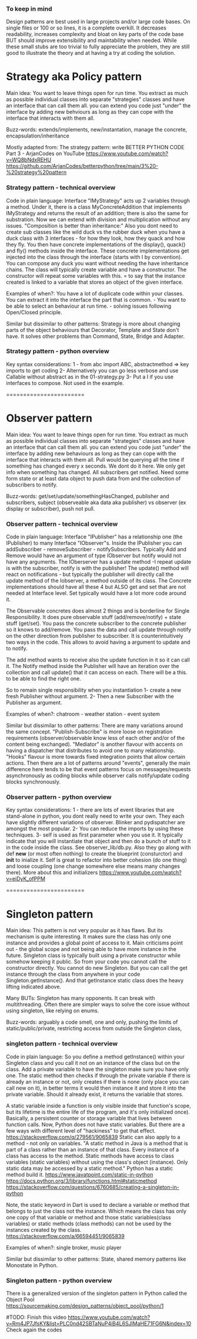 

### To keep in mind

Design patterns are best used in large projects and/or large code bases. On single files or 100 or so lines, it is a complete overkill. It decreases readability, increases complexity and bloat on key parts of the code base BUT should improve extensibility and maintability when needed. While these small stubs are too trivial to fully appreciate the problem, they are still good to illustrate the theory and at having a try at coding the solution.

# Strategy aka Policy pattern
Main idea: You want to leave things open for run time. You extract as much as possible individual classes into separate "strategies" classes and have an interface that can call them all. you can extend you code just "under" the interface by adding new behviours as long as they can cope with the interface that interacts with them all.

Buzz-words: extends/implements, new/instantation, manage the concrete, encapsulation/inheritance

Mostly adapted from: 
The strategy pattern: write BETTER PYTHON CODE Part 3 - ArjanCodes on YouTube
https://www.youtube.com/watch?v=WQ8bNdxREHU
https://github.com/ArjanCodes/betterpython/tree/main/3%20-%20strategy%20pattern

### Strategy pattern - technical overview
Code in plain language: Interface "IMyStrategy" acts up 2 variables through a method. Under it, there is a class MyConcreteAddition that implements IMyStrategy and returns the result of an addition; there is also the same for substration. Now we can extend with division and multiplication without any issues. 
"Composition is better than inheritance:" Also you dont need to create sub classes like the wild duck vs the rubber duck when you have a duck class with 3 interfaces  - for how they look, how they quack and how they fly. You then have concrete implementations of the display(), quack() and fly() methods inside the interface. These concrete implementations get injected into the class through the interface (starts with I by convention). You can compose any duck you want without needing the have inheritance chains. The class will typically create variable and have a constructor. The constructor will repeat some variables with this. = to say that the instance created is linked to a variable that stores an object of the given interface.

Examples of when?: You have a lot of duplicate code within your classes. You can extract it into the interface the part that is common.  - You want to be able to select an behaviour at run time. - solving issues following Open/Closed principle.

Similar but dissimilar to other patterns: Strategy is more about changing parts of the object behaviours that Decorator, Template and State don't have. It solves other problems than Command, State, Bridge and Adapter.

### Strategy pattern - python overview
Key syntax considerations:
1 - from abc import ABC, abstractmethod => key imports to get coding 
2- Alternatively you can go less verbose and use Callable without abstract as in the 01-strategy.py
3- Put a I if you use interfaces to compose. Not used in the example.

=======================


# Observer pattern
Main idea: You want to leave things open for run time. You extract as much as possible individual classes into separate "strategies" classes and have an interface that can call them all. you can extend you code just "under" the interface by adding new behaviours as long as they can cope with the interface that interacts with them all. Pull would be querying all the time if something has changed every x seconds. We dont do it  here. We only get info when something has changed. All subscribers get notified. Need some form state or at least data object to push data from and the collection of subscribers to notify. 

Buzz-words: get/set/update/somethingHasChanged, publisher and subscribers, subject (observeable aka data aka publisher) vs observer (ex display or subscriber), push not pull. 

 

### Observer pattern - technical overview
Code in plain language: Interface "IPublisher" has a relationship one (the IPublisher) to many Interface "IObserver"s. Inside the IPublisher you can addSubscriber - removeSubscriber - notifySubscribers. Typically Add and Remove would have an argument of type IObserver but notify would not have any arguments. The IOberserver has a update method -I repeat update is with the subscriber, notify is with the publisher! The update() method will react on notifications - but typically the publisher will directly call the update method of the Iobserver, a method outside of its class. The Concrete implementations should have all these 4 but ALSO get and set that are not needed at Interface level. Set typically would have a lot more code around it. 

The Observable concretes does almost 2 things and is borderline for Single Responsibility. It does pure observable stuff (add/remove/notify) + state stuff (get/set). You pass the concrete subscriber to the concrete publisher so it knows to add/remove. You pass the data and call update through notify on the other direction from publisher to subscriber. It is counterintuitively two ways in the code. This allows to avoid having a argument to update and to notify.

The add method wants to receive also the update function in it so it can call it. The Notify method inside the Publisher will have an iteration over the collection and call update() that it can access on each. There will be a this. to be able to find the right one.

So to remain single responsibility when you instantiation
1- create a new fresh Publisher without argument. 
2- Then a new Subscriber with the Publisher as argument.


Examples of when?: chatroom - weather station - event system

Similar but dissimilar to other patterns: There are many variations around the same concept. "Publish-Subscribe" is more loose on registration requirements (observer/observable know less of each other and/or of the content being exchanged). "Mediator" is another flavour with accents on having a dispatcher that distributes to avoid one to many relationship.  "Hooks" flavour is more towards fixed integration points that allow certain actions. Then there are a lot of patterns around "events", generally the main difference here tends to be that event patterns focus on messages/requests asynchronously as coding blocks while observer calls notify/update coding blocks synchronously.

### Observer pattern - python overview
Key syntax considerations:
1 - there are lots of event libraries that are stand-alone in python, you dont really need to write your own. They each have slightly different variations of observer. Blinker and pydispatcher are amongst the most popular.
2- You can reduce the imports by using these techniques.
3- self is used as first parameter when you use it. It typically indicate that you will instantiate that object and then do a bunch of stuff to it in the code inside the class. See observer_lib/db.py. Also they go along with def __new__ (or most often nothing) to create the blueprint (consturctor) and __init__ to inialize it. Self is great to refactor into better cohesion (do one thing) and loose coupling (one change somewhere else means many changes there). More about this and initializers https://www.youtube.com/watch?v=eiDyK_ofPPM


=======================

# Singleton pattern
Main idea: This pattern is not very popular as it has flaws. But its mechanism is quite interesting. It makes sure the class has only one instance and provides a global point of access to it. Main criticisms point out - the global scope and not being able to have more instance in the future. Singleton class is typically built using a private constructor while somehow keeping it public. So from your code you cannot call the constructor directly. You cannot do new Singleton. But you can call the get instance through the class from anywhere in your code Singleton.getInstance(). And that getInstance static class does the heavy lifting indicated above.

Many BUTs: Singleton has many opponents. It can break with multithreading. Often there are simpler ways to solve the core issue without using singleton, like relying on enums. 

Buzz-words: arguably a code smell, one and only, pushing the limits of static/public/private, restricting access from outside the Singleton class, 

### singleton pattern - technical overview
Code in plain language: So you define a method getInstance() within your Singleton class and you call it not on an instance of the class but on the class. Add a private variable to have the singleton make sure you have only one. The static method then checks if through the private variable if there is already an instance or not, only creates if there is none (only place you can call new on it), in better terms it would then instance it and store it into the private variable. Should it already exist, it returns the variable that stores. 

A static variable inside a function is only visible inside that function's scope, but its lifetime is the entire life of the program, and it's only initialized once). Basically, a persistent counter or storage variable that lives between function calls. Now, Python does not have static variables. But there are a few ways with different level of "hackiness" to get that effect. https://stackoverflow.com/q/279561/9065839
Static can also apply to a method - not only on variables. "A static method in Java is a method that is part of a class rather than an instance of that class. Every instance of a class has access to the method. Static methods have access to class variables (static variables) without using the class's object (instance). Only static data may be accessed by a static method." 
Python has a static method build it. https://www.javatpoint.com/static-in-python https://docs.python.org/3/library/functions.html#staticmethod https://stackoverflow.com/questions/6760685/creating-a-singleton-in-python

Note, the static keyword in Dart is used to declare a variable or method that belongs to just the class not the instance. Which means the class has only one copy of that variable or method and those static variables(class variables) or static methods (class methods) can not be used by the instances created by the class. https://stackoverflow.com/a/66594451/9065839 

Examples of when?: single broker, music player 

Similar but dissimilar to other patterns: State, shared memory patterns like Monostate in Python.


### Singleton pattern - python overview
There is a generalized version of the singleton pattern in Python called the Object Pool
https://sourcemaking.com/design_patterns/object_pool/python/1

#TODO:
Finish this video https://www.youtube.com/watch?v=Rm4JP7JfsKY&list=PLC0nd42SBTaNuP4iB4L6SJlMaHE71FG6N&index=10
Check again the codes


